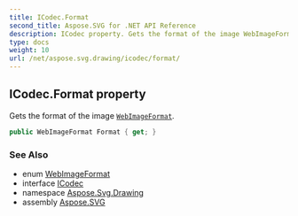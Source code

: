 ```yaml
---
title: ICodec.Format
second_title: Aspose.SVG for .NET API Reference
description: ICodec property. Gets the format of the image WebImageFormat
type: docs
weight: 10
url: /net/aspose.svg.drawing/icodec/format/
---
```

## ICodec.Format property

Gets the format of the image [`WebImageFormat`](../../webimageformat/).

```csharp
public WebImageFormat Format { get; }
```

### See Also

* enum [WebImageFormat](../../webimageformat/)
* interface [ICodec](../)
* namespace [Aspose.Svg.Drawing](../../../aspose.svg.drawing/)
* assembly [Aspose.SVG](../../../)
